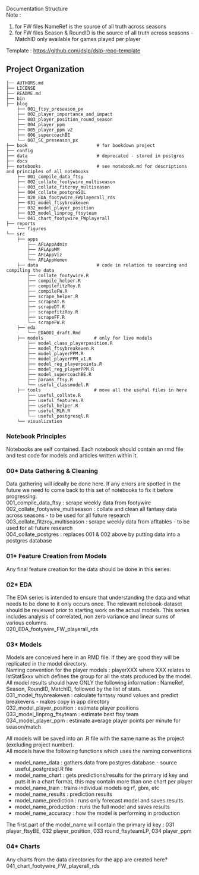 
Documentation Structure  
Note : 
1. for FW files NameRef is the source of all truth across seasons    
2. for FW files Season & RoundID is the source of all truth across seasons - MatchID only available for games played per player

Template : https://github.com/dslp/dslp-repo-template  

Project Organization
--------------------

    
    ├── AUTHORS.md  
    ├── LICENSE  
    ├── README.md  
    ├── bin  
    ├── blog
        ├── 001_ftsy_preseason_px
        ├── 002_player_importance_and_impact
        ├── 003_player_position_round_season
        ├── 004_player_ppm
        ├── 005_player_ppm_v2
        ├── 006_supercoachBE
        └── 007_SC_preseason_px   
    ├── book                          # for bookdown project        
    ├── config  
    ├── data                          # deprecated - stored in postgres                              
    ├── docs  
    ├── notebooks                     # see notebook.md for descriptions and principles of all notebooks  
        ├── 001_compile_data_ftsy
        ├── 002_collate_footywire_multiseason
        ├── 003_collate_fitzroy_multiseason
        ├── 004_collate_postgreSQL
        ├── 020_EDA_footywire_FWplayerall_rds
        ├── 031_model_ftsybreakeven
        ├── 032_model_player_position
        ├── 033_model_linprog_ftsyteam
        └── 041_chart_footywire_FWplayerall  
    ├── reports  
        └── figures  
    └── src  
        ├── apps  
            ├── AFLAppAdmin
            ├── AFLAppMM
            ├── AFLAppViz
            └── AFLAppWomen
        ├── data                      # code in relation to sourcing and compiling the data  
            ├── collate_footywire.R  
            ├── compile_helper.R  
            ├── compilefitzRoy.R              
            ├── compileFW.R  
            ├── scrape_helper.R  
            ├── scrapeAT.R  
            ├── scrapeDT.R  
            ├── scrapefitzRoy.R  
            ├── scrapeFF.R              
            └── scrapeFW.R          
        ├── eda  
            └── EDA001_draft.Rmd          
        ├── models                   # only for live models  
            ├── model_class_playerposition.R        
            ├── model_ftsybreakeven.R
            ├── model_playerPPM.R
            ├── model_playerPPM_v1.R
            ├── model_reg_playerpoints.R
            ├── model_reg_playerPPM.R
            ├── model_supercoachBE.R
            ├── params_ftsy.R
            └── useful_classmodel.R           
        ├── tools                    # move all the useful files in here
            ├── useful_collate.R
            ├── useful_features.R
            ├── useful_helper.R
            ├── useful_MLR.R
            └── useful_postgresql.R            
        └── visualization    
        
        


### Notebook Principles  
Notebooks are self contained.  Each notebook should contain an rmd file and test code for models and articles written within it.  


### 00* Data Gathering & Cleaning   
Data gathering will ideally be done here.  If any errors are spotted in the future we need to come back to this set of notebooks to fix it before progressing.  
001_compile_data_ftsy : scrape weekly data from footywire  
002_collate_footywire_multiseason : collate and clean all fantasy data across seasons - to be used for all future research  
003_collate_fitzroy_multiseason : scrape weekly data from afltables - to be used for all future research   
004_collate_postgres : replaces 001 & 002 above by putting data into a postgres database
  
  
### 01* Feature Creation from Models   
Any final feature creation for the data should be done in this series.  


### 02* EDA    
The EDA series is intended to ensure that understanding the data and what needs to be done to it only occurs once.  The relevant notebook-dataset should be reviewed prior to starting work on the actual models.  This series includes analysis of correlated, non zero variance and linear sums of various columns.  
020_EDA_footywire_FW_playerall_rds


### 03* Models  
Models are conceived here in an RMD file.  If they are good they will be replicated in the model directory.  
Naming convention for the player models : playerXXX where XXX relates to lstStat$xxx which defines the group for all the stats produced by the model.  
All model results should have ONLY the following information : NameRef, Season, RoundID, MatchID, followed by the list of stats.
031_model_ftsybreakeven : calculate fantasy round values and predict breakevens - makes copy in app directory   
032_model_player_position : estimate player positions  
033_model_linprog_ftsyteam : estimate best ftsy team  
034_model_player_ppm : estimate average player points per minute for season/match

All models will be saved into an .R file with the same name as the project (excluding project number).  
All models have the following functions which uses the naming conventions  
* model_name_data : gathers data from postgres database - source useful_postgresql.R file  
* model_name_chart : gets predictions/results for the primary id key and puts it in a chart format, this may contain more than one chart per player  
* model_name_train : trains individual models eg rf, gbm, etc
* model_name_results : prediction results
* model_name_prediction : runs only forecast model and saves results  
* model_name_production : runs the full model and saves results  
* model_name_accuracy : how the model is performing in production  

The first part of the model_name will contain the primary id key : 031 player_ftsyBE, 032 player_position, 033 round_ftsyteamLP, 034 player_ppm  


### 04* Charts  
Any charts from the data directories for the app are created here?  
041_chart_footywire_FW_playerall_rds  


